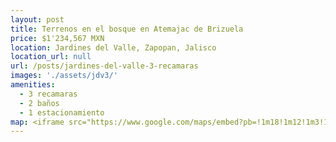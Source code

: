 ```yaml
---
layout: post
title: Terrenos en el bosque en Atemajac de Brizuela
price: $1'234,567 MXN
location: Jardines del Valle, Zapopan, Jalisco
location_url: null
url: /posts/jardines-del-valle-3-recamaras
images: './assets/jdv3/'
amenities:
  - 3 recamaras
  - 2 baños
  - 1 estacionamiento
map: <iframe src="https://www.google.com/maps/embed?pb=!1m18!1m12!1m3!1d14924.144879543834!2d-103.44516302614288!3d20.749325994424236!2m3!1f0!2f0!3f0!3m2!1i1024!2i768!4f13.1!3m3!1m2!1s0x8428af5e16ee8c97%3A0x8bc582915def47be!2sJardines%20del%20Valle%2C%20Zapopan%2C%20Jal.!5e0!3m2!1ses!2smx!4v1600121178805!5m2!1ses!2smx" frameborder="0" style="border:0;" allowfullscreen="" aria-hidden="false" tabindex="0"></iframe>
---
```

